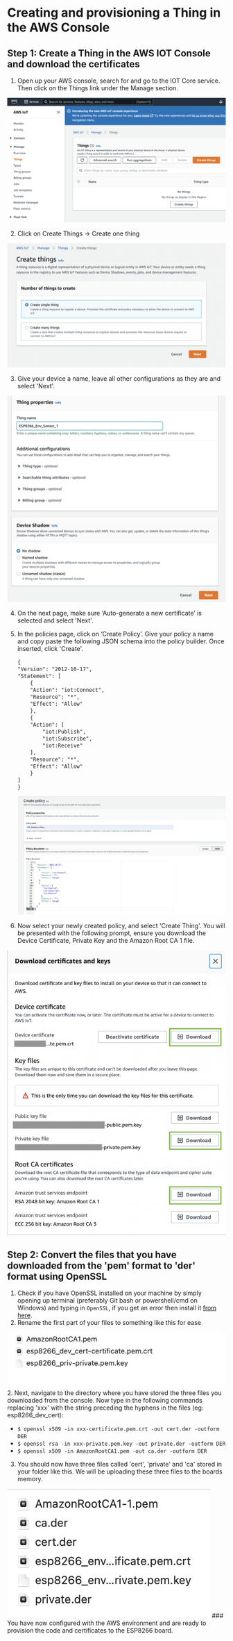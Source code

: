 # Creating and provisioning a Thing in the AWS Console

## Step 1: Create a Thing in the AWS IOT Console and download the certificates

1. Open up your AWS console, search for and go to the IOT Core service. Then click on the Things link under the Manage section.
<img src="../images/console/IOT_core_console.png">

2. Click on Create Things -> Create one thing
<img src="../images/console/create_thing_console.png">

3. Give your device a name, leave all other configurations as they are and select 'Next'. 
<img src="../images/console/thing_name_console.png">

4. On the next page, make sure ‘Auto-generate a new certificate’ is selected and select 'Next'.

5. In the policies page, click on ‘Create Policy’. Give your policy a name and copy paste the following JSON schema into the policy builder. Once inserted, click 'Create'.
    ```
    {
    "Version": "2012-10-17",
    "Statement": [
        {
        "Action": "iot:Connect",
        "Resource": "*",
        "Effect": "Allow"
        },
        {
        "Action": [
            "iot:Publish",
            "iot:Subscribe",
            "iot:Receive"
        ],
        "Resource": "*",
        "Effect": "Allow"
        }
    ]
    }
    ```
    <img src="../images/console/iot_policies_console.png"> 

6. Now select your newly created policy, and select 'Create Thing'. You will be presented with the following prompt, ensure you download the Device Certificate, Private Key and the Amazon Root CA 1 file. 
<img src="../images/console/certificates_keys_console.png"> 


## Step 2: Convert the files that you have downloaded from the 'pem' format to 'der' format using OpenSSL

1. Check if you have OpenSSL installed on your machine by simply opening up terminal (preferably Git bash or powershell/cmd on Windows) and typing in `OpenSSL`, if you get an error then install it [from here](https://slproweb.com/products/Win32OpenSSL.html).
2. Rename the first part of your files to something like this for ease
<img src="../images/console/name_keys_console.png">
2. Next, navigate to the directory where you have stored the three files you downloaded from the console. Now type in the following commands replacing 'xxx' with the string preceding the hyphens in the files (eg: esp8266_dev_cert):

- `$ openssl x509 -in xxx-certificate.pem.crt -out cert.der -outform DER`
- `$ openssl rsa -in xxx-private.pem.key -out private.der -outform DER`
- `$ openssl x509 -in AmazonRootCA1.pem -out ca.der -outform DER`

3. You should now have three files called 'cert', 'private' and 'ca' stored in your folder like this. We will be uploading these three files to the boards memory. 
<img src="../images/console/name_keys_2_console.png">
### You have now configured with the AWS environment and are ready to provision the code and certificates to the ESP8266 board. 
